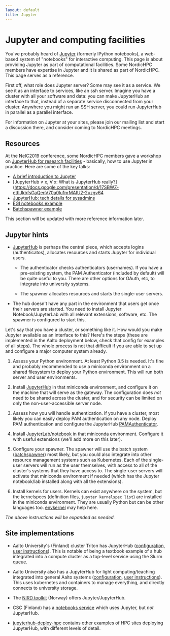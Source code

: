 ```yaml
---
layout: default
title: Jupyter
---
```


# Jupyter and computing facilities

You've probably heard of [Jupyter](https://jupyter.org) (formerly
IPython notebooks), a web-based system of "notebooks" for interactive
computing.  This page is about providing Jupyter as part of
computational facilities.  Some NordicHPC members have expertise in
Jupyter and it is shared as part of NordicHPC.  This page serves as a
reference.

First off, what role does Jupyter server?  Some may see it as a
service.  We see it as an interface to services, like an ssh server.
Imagine you have a cluster with all your software and data: you can
make JupyterHub an interface to that, instead of a separate service
disconnected from your cluster.  Anywhere you might run an SSH server,
you could run JupyterHub in parallel as a parallel interface.

For information on Jupyter at your sites, please join our mailing list
and start a discussion there, and consider coming to NordicHPC
meetings.



## Resources

At the NeIC2019 conference, some NordicHPC members gave a workshop on
[JupyterHub for research
facilities](https://indico.neic.no/event/18/contributions/168/) -
basically, how to use Jupyter in practice.  Here are some of the key
talks:

* [A brief introduction to Jupyter](https://github.com/wikfeldt/neic2019-jupyter-intro)
* [JupyterHub ≠ x, ∀ x: What is JupyterHub really?](https://docs.google.com/presentation/d/17SBWZ-ettIJkbfsGaQenV70a0lu1nrMAIU2-2uzgv64
* [JupyterHub: tech details for sysadmins](https://docs.google.com/presentation/d/14Q5P1ukvehaZdWW1AE-luPqH-fPmgC9AJ3U6ptNi_GY)
* [EGI notebooks example](https://drive.google.com/file/d/1N30jEZWCNCjn54bgJ0duNnlOS5xMTNwa)
* [Batchspawner example](https://docs.google.com/presentation/d/1m1yXIcoRZ1_dczuPGOXxKCoMDy47ka4A8UW7sraC2PM)

This section will be updated with more reference information later.


## Jupyter hints

* [JupyterHub](https://jupyterhub.readthedocs.io/en/stable/) is perhaps the central piece, which accepts logins (authenticatos), allocates resources and starts Jupyter for individual users.

  * The authenticator checks authenticators (usernames).  If you have
    a pre-existing system, the PAM Authenticator (included by default)
    will be quite useful to you.  There are other options for OAuth,
    etc, to integrate into university systems.

  * The spawner allocates resources and starts the single-user servers.

* The hub doesn't have any part in the environment that users get once
  their servers are started.  You need to install Jupyter
  Notebook/JupyterLab with all relevant extensions, software, etc.
  The spawner is configured to start this.


Let's say that you have a cluster, or something like it.  How would
you make Jupyter available as an interface to this?  Here's the steps
(these are implemented in the Aalto deployment below, check that
config for examples of all steps).  The whole process is not that
difficult if you are able to set up and configure a major computer
system already.

1) Assess your Python environment.  At least Python 3.5 is needed.
It's fine and probably recommended to use a miniconda environment on a
shared filesystem to deploy your Python environment.  This will run
both server and user environments.

2) Install [JupyterHub](https://jupyterhub.readthedocs.io/) in that
miniconda environment, and configure it on the machine that will serve
as the gateway.  The configuration does *not* need to be shared across
the cluster, and for security can be limited on only the
non-user-accessible server node.

3) Assess how you will handle authentication.  If you have a cluster,
most likely you can easily deploy PAM authentication on any node.
Deploy PAM authentication and configure the JupyterHub
[PAMAuthenticator](https://jupyterhub.readthedocs.io/en/stable/getting-started/authenticators-users-basics.html).

4) Install
[JupyterLab](https://jupyterlab.readthedocs.io/)/[notebook](https://jupyter-notebook.readthedocs.io/)
in that miniconda environment.  Configure it with useful extensions
(we'll add more on this later).

5) Configure your spawner.  The spawner will use the batch system
([batchspawner](https://github.com/jupyterhub/batchspawner/)) most
likely, but you could also integrate into other resource management
systems such as Kubernetes.  Each of the single-user servers will run
as the user themselves, with access to all of the cluster's systems
that they have access to.  The single-user servers will activate that
miniconda environment if needed (which has the Jupyter notebook/lab
installed along with all the extensions).

6) Install kernels for users.  Kernels can exist anywhere on the
system, but the kernelspecs (definition files, `jupyter kernelspec
list`) are installed in the miniconda environment.  They are usually
Python but can be other languages too.
[envkernel](https://github.com/NordicHPC/envkernel/) may help here.

*The above instructions will be expanded as needed.*



## Site implementations

* Aalto University's (Finland) cluster Triton has JupyterHub
  ([configuration](https://github.com/AaltoScienceIT/triton-jupyterhub),
  [user
  instructions](https://scicomp.aalto.fi/triton/apps/jupyter.html)).
  This is notable of being a textbook example of a hub integrated into
  a compute cluster as a top-level service using the Slurm queue.

* Aalto University also has a JupyterHub for light computing/teaching
  integrated into general Aalto systems
  ([configuration](https://github.com/AaltoScienceIT/jupyterhub-aalto),
  [user
  instructions](https://scicomp.aalto.fi/aalto/jupyterhub.html)).
  This uses kubernetes and containers to manage everything, and
  directly connects to university storage.

* The [NIRD toolkit](https://www.sigma2.no/content/nird-toolkit)
  (Norway) offers Jupyter/JupyterHub.

* CSC (Finland) has a [notebooks service](https://notebooks.csc.fi/)
  which uses Jupyter, but *not* JupyterHub.

* [jupyterhub-deploy-hpc](https://github.com/jupyterhub/jupyterhub-deploy-hpc)
  contains other examples of HPC sites deploying JupyterHub, with
  different levels of detail.
